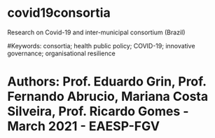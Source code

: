 # covid19consortia
Research on Covid-19 and inter-municipal consortium (Brazil)

#Keywords: consortia; health public policy; COVID-19; innovative governance; organisational resilience

# Authors: Prof. Eduardo Grin, Prof. Fernando Abrucio, Mariana Costa Silveira, Prof.  Ricardo Gomes - March 2021 - EAESP-FGV

